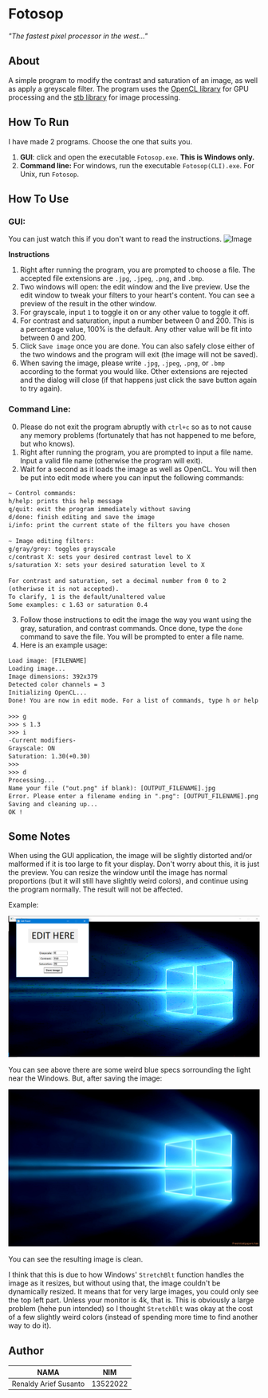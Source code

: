 # Fotosop
*"The fastest pixel processor in the west..."*

## About
A simple program to modify the contrast and saturation of an image, as well as apply a greyscale filter. The program uses the [OpenCL library](https://github.com/KhronosGroup/OpenCL-SDK) for GPU processing and the [stb library](https://github.com/nothings/stb) for image processing.

## How To Run
I have made 2 programs. Choose the one that suits you.
1. **GUI**: click and open the executable `Fotosop.exe`. **This is Windows only.**
2. **Command line:** For windows, run the executable `Fotosop(CLI).exe`. For Unix, run `Fotosop`.

## How To Use

### **GUI**:

You can just watch this if you don't want to read the instructions.
![Image](images/tutorial.gif "FotosopGIF")

**Instructions**
1. Right after running the program, you are prompted to choose a file. The accepted file extensions are `.jpg`, `.jpeg`, `.png`, and `.bmp`.
2. Two windows will open: the edit window and the live preview. Use the edit window to tweak your filters to your heart's content. You can see a preview of the result in the other window.
3. For grayscale, input `1` to toggle it on or any other value to toggle it off.
4. For contrast and saturation, input a number between 0 and 200. This is a percentage value, 100% is the default. Any other value will be fit into between 0 and 200.
5. Click `Save image` once you are done. You can also safely close either of the two windows and the program will exit (the image will not be saved).
6. When saving the image, please write `.jpg`, `.jpeg`, `.png`, or `.bmp` according to the format you would like. Other extensions are rejected and the dialog will close (if that happens just click the save button again to try again).

### **Command Line**:
0. Please do not exit the program abruptly with `ctrl+c` so as to not cause any memory problems (fortunately that has not happened to me before, but who knows).
1. Right after running the program, you are prompted to input a file name. Input a valid file name (otherwise the program will exit).
2. Wait for a second as it loads the image as well as OpenCL. You will then be put into edit mode where you can input the following commands:
```
~ Control commands:
h/help: prints this help message
q/quit: exit the program immediately without saving
d/done: finish editing and save the image
i/info: print the current state of the filters you have chosen

~ Image editing filters:
g/gray/grey: toggles grayscale
c/contrast X: sets your desired contrast level to X
s/saturation X: sets your desired saturation level to X

For contrast and saturation, set a decimal number from 0 to 2 (otheriwse it is not accepted).
To clarify, 1 is the default/unaltered value
Some examples: c 1.63 or saturation 0.4
```

3. Follow those instructions to edit the image the way you want using the gray, saturation, and contrast commands. Once done, type the `done` command to save the file. You will be prompted to enter a file name.
4. Here is an example usage:
```
Load image: [FILENAME]
Loading image...
Image dimensions: 392x379  
Detected color channels = 3
Initializing OpenCL...     
Done! You are now in edit mode. For a list of commands, type h or help

>>> g
>>> s 1.3
>>> i
-Current modifiers- 
Grayscale: ON
Saturation: 1.30(+0.30)
>>> 
>>> d
Processing...
Name your file ("out.png" if blank): [OUTPUT_FILENAME].jpg
Error. Please enter a filename ending in ".png": [OUTPUT_FILENAME].png
Saving and cleaning up...
OK !
```

## Some Notes
When using the GUI application, the image will be slightly distorted and/or malformed if it is too large to fit your display. Don't worry about this, it is just the preview. You can resize the window until the image has normal proportions (but it will still have slightly weird colors), and continue using the program normally. The result will not be affected.

Example:

![Image](images/example_in.png "Weird colors.")

You can see above there are some weird blue specs sorrounding the light near the Windows. But, after saving the image:

![Image](images/example_out.jpg "Clean colors.")

You can see the resulting image is clean. 

I think that this is  due to how Windows' `StretchBlt` function handles the image as it resizes, but without using that, the image couldn't be dynamically resized. It means that for very large images, you could only see the top left part. Unless your monitor is 4k, that is. This is obviously a large problem (hehe pun intended) so I thought `StretchBlt` was okay at the cost of a few slightly weird colors (instead of spending more time to  find another way to do it).

## Author

|NAMA|NIM|
|-|-|
|Renaldy Arief Susanto|13522022|